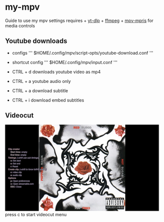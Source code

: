 # my-mpv
Guide to use my mpv settings
requires
	+ [yt-dlp](https://github.com/yt-dlp/yt-dlp) 
	+ [ffmpeg](https://github.com/FFmpeg/FFmpeg)
	+ [mpv-mpris](https://github.com/hoyon/mpv-mpris) for media controls

## Youtube downloads
+ configs ''' $HOME/.config/mpv/script-opts/youtube-download.conf '''
+ shortcut config ''' $HOME/.config/mpv/input.conf '''
 

+ CTRL + d	downloads youtube video as mp4
+ CTRL + a	youtube audio only
+ CTRL + a	download subtitle
+ CTRL + i	download embed subtitles

## Videocut
![Horizon](/screenshot/videocutter.png)
press c to start videocut menu
